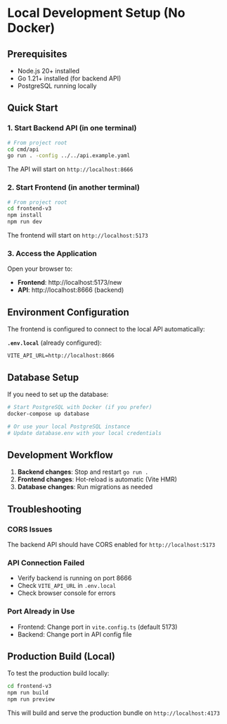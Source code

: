 # Local Development Setup (No Docker)

## Prerequisites

- Node.js 20+ installed
- Go 1.21+ installed (for backend API)
- PostgreSQL running locally

## Quick Start

### 1. Start Backend API (in one terminal)

```bash
# From project root
cd cmd/api
go run . -config ../../api.example.yaml
```

The API will start on `http://localhost:8666`

### 2. Start Frontend (in another terminal)

```bash
# From project root
cd frontend-v3
npm install
npm run dev
```

The frontend will start on `http://localhost:5173`

### 3. Access the Application

Open your browser to:
- **Frontend**: http://localhost:5173/new
- **API**: http://localhost:8666 (backend)

## Environment Configuration

The frontend is configured to connect to the local API automatically:

**`.env.local`** (already configured):
```env
VITE_API_URL=http://localhost:8666
```

## Database Setup

If you need to set up the database:

```bash
# Start PostgreSQL with Docker (if you prefer)
docker-compose up database

# Or use your local PostgreSQL instance
# Update database.env with your local credentials
```

## Development Workflow

1. **Backend changes**: Stop and restart `go run .`
2. **Frontend changes**: Hot-reload is automatic (Vite HMR)
3. **Database changes**: Run migrations as needed

## Troubleshooting

### CORS Issues
The backend API should have CORS enabled for `http://localhost:5173`

### API Connection Failed
- Verify backend is running on port 8666
- Check `VITE_API_URL` in `.env.local`
- Check browser console for errors

### Port Already in Use
- Frontend: Change port in `vite.config.ts` (default 5173)
- Backend: Change port in API config file

## Production Build (Local)

To test the production build locally:

```bash
cd frontend-v3
npm run build
npm run preview
```

This will build and serve the production bundle on `http://localhost:4173`
